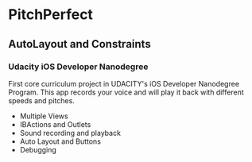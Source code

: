 # PitchPerfect
## AutoLayout and Constraints
### Udacity iOS Developer Nanodegree

 First core curriculum project in UDACITY's iOS Developer Nanodegree Program. This app records your voice and will play it back with different speeds and pitches. 

* Multiple Views
* IBActions and Outlets
* Sound recording and playback
* Auto Layout and Buttons
* Debugging
